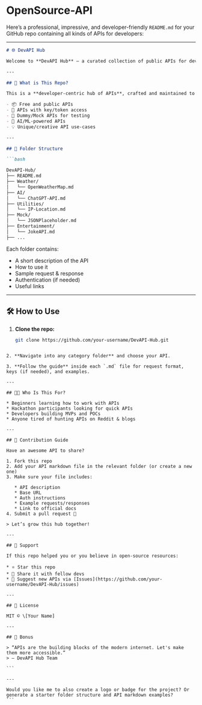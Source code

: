 # OpenSource-API
Here’s a professional, impressive, and developer-friendly `README.md` for your GitHub repo containing all kinds of APIs for developers:

---

```md
# 🌐 DevAPI Hub

Welcome to **DevAPI Hub** – a curated collection of public APIs for developers. Whether you're building a new app, testing a feature, or learning how APIs work, this repository serves as a one-stop resource for all kinds of APIs – from weather data to AI services, from public utilities to creative endpoints.

---

## 🚀 What is This Repo?

This is a **developer-centric hub of APIs**, crafted and maintained to help developers find, test, and integrate various APIs into their projects – without hassle. Here you'll find:

- 📦 Free and public APIs
- 🔐 APIs with key/token access
- 🧪 Dummy/Mock APIs for testing
- 🧠 AI/ML-powered APIs
- 💡 Unique/creative API use-cases

---

## 📁 Folder Structure

```bash

DevAPI-Hub/
├── README.md
├── Weather/
│   └── OpenWeatherMap.md
├── AI/
│   └── ChatGPT-API.md
├── Utilities/
│   └── IP-Location.md
├── Mock/
│   └── JSONPlaceholder.md
├── Entertainment/
│   └── JokeAPI.md
├── ...

````

Each folder contains:
- A short description of the API
- How to use it
- Sample request & response
- Authentication (if needed)
- Useful links

---

## 🛠️ How to Use

1. **Clone the repo:**
   ```bash
   git clone https://github.com/your-username/DevAPI-Hub.git
````

2. **Navigate into any category folder** and choose your API.

3. **Follow the guide** inside each `.md` file for request format, keys (if needed), and examples.

---

## 👨‍💻 Who Is This For?

* Beginners learning how to work with APIs
* Hackathon participants looking for quick APIs
* Developers building MVPs and POCs
* Anyone tired of hunting APIs on Reddit & blogs

---

## 📌 Contribution Guide

Have an awesome API to share?

1. Fork this repo
2. Add your API markdown file in the relevant folder (or create a new one)
3. Make sure your file includes:

   * API description
   * Base URL
   * Auth instructions
   * Example requests/responses
   * Link to official docs
4. Submit a pull request 🙌

> Let’s grow this hub together!

---

## 🤝 Support

If this repo helped you or you believe in open-source resources:

* ⭐ Star this repo
* 📣 Share it with fellow devs
* 💬 Suggest new APIs via [Issues](https://github.com/your-username/DevAPI-Hub/issues)

---

## 📖 License

MIT © \[Your Name]

---

## 🧠 Bonus

> “APIs are the building blocks of the modern internet. Let's make them more accessible.”
> — DevAPI Hub Team

```

---

Would you like me to also create a logo or badge for the project? Or generate a starter folder structure and API markdown examples?
```
